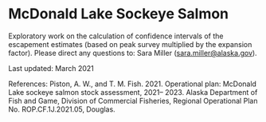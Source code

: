 # McDonald Lake Sockeye Salmon
Exploratory work on the calculation of confidence intervals of the escapement estimates (based on peak survey multiplied by the expansion factor).
Please direct any questions to: Sara Miller (sara.miller@alaska.gov).

Last updated: March 2021

References:
Piston, A. W., and T. M. Fish. 2021. Operational plan: McDonald Lake sockeye salmon stock assessment, 2021–
2023. Alaska Department of Fish and Game, Division of Commercial Fisheries, Regional Operational 
Plan No. ROP.CF.1J.2021.05, Douglas.
